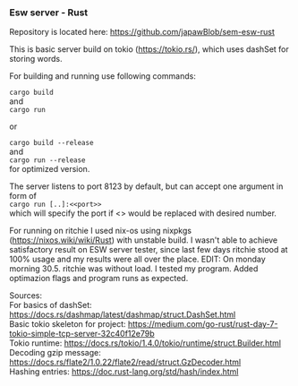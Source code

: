 ### Esw server - Rust
Repository is located here: https://github.com/japawBlob/sem-esw-rust

This is basic server build on tokio (https://tokio.rs/), which uses dashSet for storing words.

For building and running use following commands:

`cargo build` <br/>
and <br/>
`cargo run`<br/>

or 

`cargo build --release` <br/>
and <br/>
`cargo run --release` <br/>
for optimized version.

The server listens to port 8123 by default, but can accept one argument in form of <br/>
`cargo run [..]:<<port>>` <br/>
which will specify the port if <<port>> would be replaced with desired number.

For running on ritchie I used nix-os using nixpkgs (https://nixos.wiki/wiki/Rust) with unstable build.
I wasn't able to achieve satisfactory result on ESW server tester, since last few days ritchie stood at 100% usage and 
my results were all over the place. 
EDIT: On monday morning 30.5. ritchie was without load. I tested my program. Added optimazion flags and program runs as expected.

Sources: <br/>
For basics of dashSet: https://docs.rs/dashmap/latest/dashmap/struct.DashSet.html <br/>
Basic tokio skeleton for project: https://medium.com/go-rust/rust-day-7-tokio-simple-tcp-server-32c40f12e79b <br/>
Tokio runtime: https://docs.rs/tokio/1.4.0/tokio/runtime/struct.Builder.html <br/>
Decoding gzip message: https://docs.rs/flate2/1.0.22/flate2/read/struct.GzDecoder.html <br/>
Hashing entries: https://doc.rust-lang.org/std/hash/index.html

